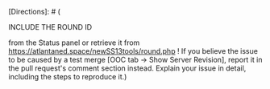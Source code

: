 [Directions]: # (


INCLUDE THE ROUND ID 


from the Status panel or retrieve it from https://atlantaned.space/newSS13tools/round.php ! If you believe the issue to be caused by a test merge [OOC tab -> Show Server Revision], report it in the pull request's comment section instead. Explain your issue in detail, including the steps to reproduce it.)

[For Admins]: # (Oddities induced by var-edits and other admin tools are not necessarily bugs. Verify that your issues occur under regular circumstances before reporting them.)
